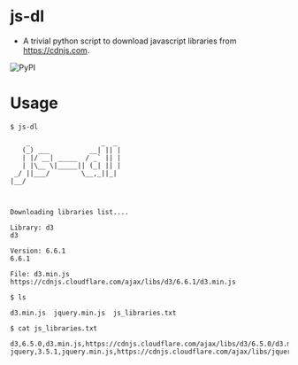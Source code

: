 # js-dl
* A trivial python script to download javascript libraries from https://cdnjs.com.

![PyPI](https://img.shields.io/pypi/v/khan-dl?style=flat-square)

# Usage
```
$ js-dl

    _                  _  _
   (_) ___          __| || |
   | |/ __| _____  / _` || |
   | |\__ \|_____|| (_| || |
 _/ ||___/        \__,_||_|
|__/



Downloading libraries list....

Library: d3
d3

Version: 6.6.1
6.6.1

File: d3.min.js
https://cdnjs.cloudflare.com/ajax/libs/d3/6.6.1/d3.min.js

$ ls

d3.min.js  jquery.min.js  js_libraries.txt

$ cat js_libraries.txt

d3,6.5.0,d3.min.js,https://cdnjs.cloudflare.com/ajax/libs/d3/6.5.0/d3.min.js
jquery,3.5.1,jquery.min.js,https://cdnjs.cloudflare.com/ajax/libs/jquery/3.5.1/jquery.min.js

```
